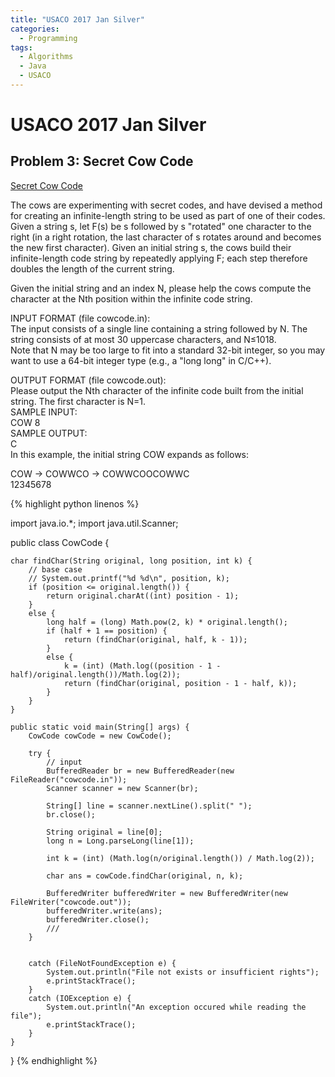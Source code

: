```yaml
---
title: "USACO 2017 Jan Silver"
categories:
  - Programming
tags:
  - Algorithms
  - Java
  - USACO
---
```


# USACO 2017 Jan Silver

## Problem 3: Secret Cow Code

[Secret Cow Code](http://www.usaco.org/index.php?page=viewproblem2&cpid=692)

The cows are experimenting with secret codes, and have devised a method for creating an infinite-length string to be used as part of one of their codes.
Given a string s, let F(s) be s followed by s "rotated" one character to the right (in a right rotation, the last character of s rotates around and becomes the new first character). Given an initial string s, the cows build their infinite-length code string by repeatedly applying F; each step therefore doubles the length of the current string.  

Given the initial string and an index N, please help the cows compute the character at the Nth position within the infinite code string.  

INPUT FORMAT (file cowcode.in):  
The input consists of a single line containing a string followed by N. The string consists of at most 30 uppercase characters, and N≤1018.  
Note that N may be too large to fit into a standard 32-bit integer, so you may want to use a 64-bit integer type (e.g., a "long long" in C/C++).  

OUTPUT FORMAT (file cowcode.out):  
Please output the Nth character of the infinite code built from the initial string. The first character is N=1.  
SAMPLE INPUT:  
COW 8  
SAMPLE OUTPUT:  
C  
In this example, the initial string COW expands as follows:  

COW -> COWWCO -> COWWCOOCOWWC  
                 12345678  

{% highlight python linenos %}

import java.io.*;
import java.util.Scanner;

public class CowCode {

    char findChar(String original, long position, int k) {
        // base case
        // System.out.printf("%d %d\n", position, k);
        if (position <= original.length()) {
            return original.charAt((int) position - 1);
        }
        else {
            long half = (long) Math.pow(2, k) * original.length();
            if (half + 1 == position) {
                return (findChar(original, half, k - 1));
            }
            else {
                k = (int) (Math.log((position - 1 - half)/original.length())/Math.log(2));
                return (findChar(original, position - 1 - half, k));
            }
        }
    }

    public static void main(String[] args) {
        CowCode cowCode = new CowCode();

        try {
            // input
            BufferedReader br = new BufferedReader(new FileReader("cowcode.in"));
            Scanner scanner = new Scanner(br);

            String[] line = scanner.nextLine().split(" ");
            br.close();

            String original = line[0];
            long n = Long.parseLong(line[1]);

            int k = (int) (Math.log(n/original.length()) / Math.log(2));

            char ans = cowCode.findChar(original, n, k);

            BufferedWriter bufferedWriter = new BufferedWriter(new FileWriter("cowcode.out"));
            bufferedWriter.write(ans);
            bufferedWriter.close();
            ///
        }


        catch (FileNotFoundException e) {
            System.out.println("File not exists or insufficient rights");
            e.printStackTrace();
        }
        catch (IOException e) {
            System.out.println("An exception occured while reading the file");
            e.printStackTrace();
        }
    }
}
{% endhighlight %}
